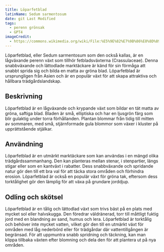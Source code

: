 ```yaml
---
title: Löparfetblad
latinName: Sedum sarmentosum
date: git Last Modified
tags:
  - perenn grönsak
  - GPT4
imageCredit:
  - https://commons.wikimedia.org/wiki/File:%E5%9E%82%E7%9B%86%E8%8D%89_Sedum_sarmentosum_-%E9%A6%99%E6%B8%AF%E8%8A%B1%E5%B1%95_Hong_Kong_Flower_Show-_(9213308751).jpg
---
```


Löparfetblad, eller Sedum sarmentosum som den också kallas, är en lågväxande perenn växt som tillhör fetbladsväxterna (Crassulaceae). Denna snabbväxande och lättodlade marktäckare är känd för sin förmåga att snabbt sprida sig och bilda en matta av gröna blad. Löparfetblad är ursprungligen från Asien och är en populär växt för att skapa attraktiva och hållbara trädgårdslandskap.

## Beskrivning

Löparfetblad är en lågväxande och krypande växt som bildar en tät matta av gröna, saftiga blad. Bladen är små, elliptiska och har en ljusgrön färg som blir gulaktig under torra förhållanden. Plantan blommar från tidig till mitten av sommaren, med små, stjärnformade gula blommor som växer i kluster på upprättstående stjälkar.

## Användning

Löparfetblad är en utmärkt marktäckare som kan användas i en mängd olika trädgårdssammanhang. Den kan planteras mellan stenar, i stenpartier, längs stigar eller som en kantväxt i rabatter. Dess snabbväxande och spridande natur gör den till ett bra val för att täcka stora områden och förhindra erosion. Löparfetblad är också en populär växt för gröna tak, eftersom dess torktålighet gör den lämplig för att växa på grundare jorddjup.

## Odling och skötsel

Löparfetblad är en tålig och lättodlad växt som trivs bäst på en plats med mycket sol eller halvskugga. Den föredrar väldränerad, torr till måttligt fuktig jord med en blandning av sand, humus och lera. Löparfetblad är torktålig och behöver inte mycket vatten, vilket gör den till en utmärkt växt för områden med låg nederbörd eller för trädgårdar där vattentillgången är begränsad. För att uppmuntra snabb spridning och täckning, kan man klippa tillbaka växten efter blomning och dela den för att plantera ut på nya områden.
